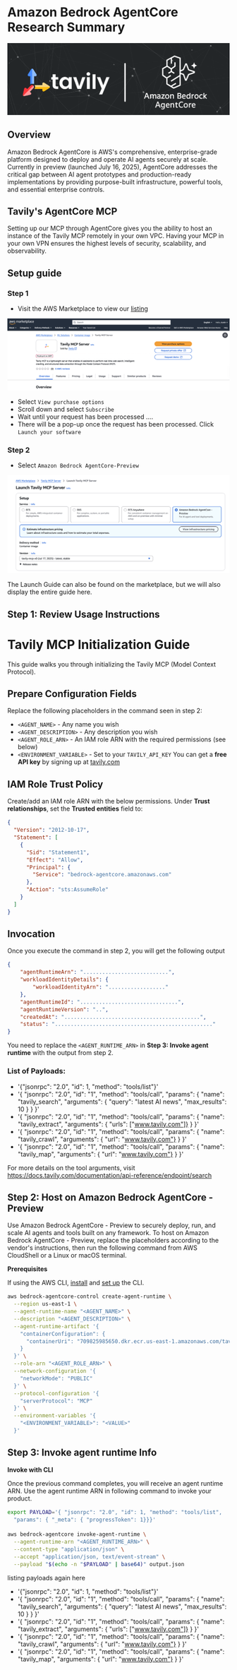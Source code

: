 # Amazon Bedrock AgentCore Research Summary

![](assets/banner.png)



## Overview

Amazon Bedrock AgentCore is AWS's comprehensive, enterprise-grade platform designed to deploy and operate AI agents securely at scale. Currently in preview (launched July 16, 2025), AgentCore addresses the critical gap between AI agent prototypes and production-ready implementations by providing purpose-built infrastructure, powerful tools, and essential enterprise controls.

## Tavily's AgentCore MCP

Setting up our MCP through AgentCore gives you the ability to host an instance of the Tavily MCP remotely in your own VPC. Having your MCP in your own VPN ensures the highest levels of security, scalability, and observability.

## Setup guide

### Step 1
- Visit the AWS Marketplace to view our [listing](https://aws.amazon.com/marketplace/pp/prodview-twjga5bwmoszq)

![](assets/market_place.png)

- Select `View purchase options`
- Scroll down and select `Subscribe`
- Wait until your request has been processed .... 
- There will be a pop-up once the request has been processed. Click `Launch your software`


### Step 2
- Select `Amazon Bedrock AgentCore-Preview` 

![](assets/launch_server.png)

The Launch Guide can also be found on the marketplace, but we will also display the entire guide here.

## Step 1: Review Usage Instructions

# Tavily MCP Initialization Guide

This guide walks you through initializing the Tavily MCP (Model Context Protocol).

## Prepare Configuration Fields

Replace the following placeholders in the command seen in step 2:

- `<AGENT_NAME>` - Any name you wish
- `<AGENT_DESCRIPTION>` - Any description you wish
- `<AGENT_ROLE_ARN>` - An IAM role ARN with the required permissions (see below)
- `<ENVIRONMENT_VARIABLE>` - Set to your `TAVILY_API_KEY` You can get a **free API key** by signing up at [tavily.com](https://www.tavily.com/)

## IAM Role Trust Policy

Create/add an IAM role ARN with the below permissions. Under **Trust relationships**, set the **Trusted entities** field to:

```json
{
  "Version": "2012-10-17",
  "Statement": [
    {
      "Sid": "Statement1",
      "Effect": "Allow",
      "Principal": {
        "Service": "bedrock-agentcore.amazonaws.com"
      },
      "Action": "sts:AssumeRole"
    }
  ]
}
```

## Invocation

Once you execute the command in step 2, you will get the following output

```json
{
    "agentRuntimeArn": "...........................",
    "workloadIdentityDetails": {
        "workloadIdentityArn": ".................."
    },
    "agentRuntimeId": "...............................",
    "agentRuntimeVersion": "..",
    "createdAt": "...........................................",
    "status": ".................................................."
}
```
You need to replace the `<AGENT_RUNTIME_ARN>` in **Step 3: Invoke agent runtime** with the output from step 2.

### List of Payloads:

- '{"jsonrpc": "2.0", "id": 1, "method": "tools/list"}'
- '{ "jsonrpc": "2.0", "id": "1", "method": "tools/call", "params": { "name": "tavily_search", "arguments": { "query": "latest AI news", "max_results": 10 } } }'
- '{ "jsonrpc": "2.0", "id": "1", "method": "tools/call", "params": { "name": "tavily_extract", "arguments": { "urls": ["www.tavily.com"]} } }'
- '{ "jsonrpc": "2.0", "id": "1", "method": "tools/call", "params": { "name": "tavily_crawl", "arguments": { "url": "www.tavily.com"} } }'
- '{ "jsonrpc": "2.0", "id": "1", "method": "tools/call", "params": { "name": "tavily_map", "arguments": { "url": "www.tavily.com"} } }'

For more details on the tool arguments, visit https://docs.tavily.com/documentation/api-reference/endpoint/search 

## Step 2: Host on Amazon Bedrock AgentCore - Preview
Use Amazon Bedrock AgentCore - Preview to securely deploy, run, and scale AI agents and tools built on any framework. To host on Amazon Bedrock AgentCore - Preview, replace the placeholders according to the vendor's instructions, then run the following command from AWS CloudShell  or a Linux or macOS terminal.

**Prerequisites**

If using the AWS CLI, [install](https://docs.aws.amazon.com/cli/latest/userguide/getting-started-install.html) and [set up](https://docs.aws.amazon.com/cli/latest/userguide/getting-started-quickstart.html) the CLI.

```bash
aws bedrock-agentcore-control create-agent-runtime \
  --region us-east-1 \
  --agent-runtime-name "<AGENT_NAME>" \
  --description "<AGENT_DESCRIPTION>" \
  --agent-runtime-artifact '{
    "containerConfiguration": {
      "containerUri": "709825985650.dkr.ecr.us-east-1.amazonaws.com/tavily/tavily-mcp:v6"
    }
  }' \
  --role-arn "<AGENT_ROLE_ARN>" \
  --network-configuration '{
    "networkMode": "PUBLIC"
  }' \
  --protocol-configuration '{
    "serverProtocol": "MCP"
  }' \
  --environment-variables '{
    "<ENVIRONMENT_VARIABLE>": "<VALUE>"
  }'

```

## Step 3: Invoke agent runtime Info

**Invoke with CLI**

Once the previous command completes, you will receive an agent runtime ARN. Use the agent runtime ARN in following command to invoke your product.

```bash
export PAYLOAD='{ "jsonrpc": "2.0", "id": 1, "method": "tools/list", 
  "params": { "_meta": { "progressToken": 1}}}'

aws bedrock-agentcore invoke-agent-runtime \
  --agent-runtime-arn "<AGENT_RUNTIME_ARN>" \
  --content-type "application/json" \
  --accept "application/json, text/event-stream" \
  --payload "$(echo -n "$PAYLOAD" | base64)" output.json
```

listing payloads again here
- '{"jsonrpc": "2.0", "id": 1, "method": "tools/list"}'
- '{ "jsonrpc": "2.0", "id": "1", "method": "tools/call", "params": { "name": "tavily_search", "arguments": { "query": "latest AI news", "max_results": 10 } } }'
- '{ "jsonrpc": "2.0", "id": "1", "method": "tools/call", "params": { "name": "tavily_extract", "arguments": { "urls": ["www.tavily.com"]} } }'
- '{ "jsonrpc": "2.0", "id": "1", "method": "tools/call", "params": { "name": "tavily_crawl", "arguments": { "url": "www.tavily.com"} } }'
- '{ "jsonrpc": "2.0", "id": "1", "method": "tools/call", "params": { "name": "tavily_map", "arguments": { "url": "www.tavily.com"} } }'
```